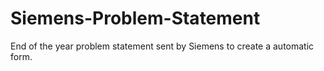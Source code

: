 # Siemens-Problem-Statement
 End of the year problem statement sent by Siemens to create a automatic form. 
